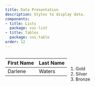 ```yaml
---
title: Data Presentation
description: Styles to display data.
components:
- title: Lists
  package: vui-list
- title: Tables
  package: vui-table
order: 12
---
```


<div style="display:inline-block;">
	<table class="vui-table">
		<thead>
		<tr>
			<th>First Name</th>
			<th>Last Name</th>
		</tr>
		</thead>
		<tbody>
		<tr>
			<td>Darlene</td>
			<td>Waters</td>
		</tr>
		</tbody>
	</table>
</div>
<div style="display:inline-block;">
	<ol class="vui-list">
		<li>Gold</li>
		<li>Silver</li>
		<li>Bronze</li>
	</ol>
</div>
